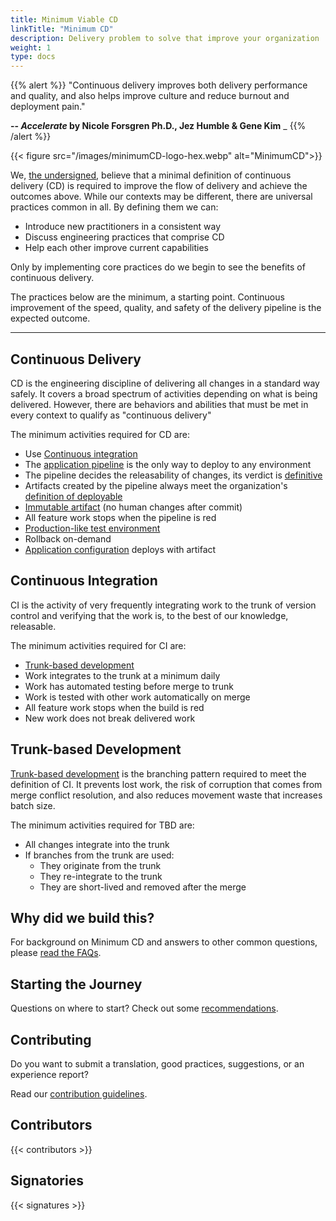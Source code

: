 ```yaml
---
title: Minimum Viable CD
linkTitle: "Minimum CD"
description: Delivery problem to solve that improve your organization
weight: 1
type: docs
---
```



{{% alert %}}
"Continuous delivery improves both delivery performance and quality, and also helps improve culture and reduce burnout and deployment pain."

__-- *Accelerate* by Nicole Forsgren Ph.D., Jez Humble & Gene Kim__
_
{{% /alert %}}

{{< figure src="/images/minimumCD-logo-hex.webp" alt="MinimumCD">}}

We, [the undersigned](#signatories), believe that a minimal definition of continuous delivery (CD) is required to improve the flow of delivery and achieve the outcomes above. While our contexts may be different, there are universal practices common in all. By defining them we can:

- Introduce new practitioners in a consistent way
- Discuss engineering practices that comprise CD
- Help each other improve current capabilities

Only by implementing core practices do we begin to see the benefits of continuous delivery.

The practices below are the minimum, a starting point. Continuous improvement of the speed, quality, and safety of the delivery pipeline is the expected outcome.

---

## Continuous Delivery

CD is the engineering discipline of delivering all changes in a standard way safely. It covers a broad spectrum of activities depending on what is being delivered. However, there are behaviors and abilities that must be met in every context to qualify as "continuous delivery"

The minimum activities required for CD are:

- Use [Continuous integration](#continuous-integration)
- The [application
  pipeline](https://www.informit.com/articles/article.aspx?p=1621865&seqNum=2#:~:text=%EE%94%80Buy-,What%20Is%20a%20Deployment%20Pipeline%3F,-At%20an%20abstract)
  is the only way to deploy to any environment
- The pipeline decides the releasability of changes, its verdict is [definitive](/faq/#why-should-the-pipeline-be-definitive-for-deploy)
- Artifacts created by the pipeline always meet the organization's [definition of deployable](/faq/#what-do-we-mean-by-definition-of-deployable)
- [Immutable artifact](/minimumcd/immutable/) (no human changes after commit)
- All feature work stops when the pipeline is red
- [Production-like test environment](/minimumcd/prodlike/)
- Rollback on-demand
- [Application configuration](/faq/#what-is-application-configuration) deploys with artifact
  
## Continuous Integration

CI is the activity of very frequently integrating work to the trunk of version control and verifying that the work is, to the best of our knowledge, releasable.

The minimum activities required for CI are:

- [Trunk-based development](#trunk-based-development)
- Work integrates to the trunk at a minimum daily
- Work has automated testing before merge to trunk
- Work is tested with other work automatically on merge
- All feature work stops when the build is red
- New work does not break delivered work

## Trunk-based Development

[Trunk-based development](/minimumcd/tbd/) is the branching pattern required to meet the definition
of CI. It prevents lost work, the risk of corruption that comes from merge conflict resolution, and also reduces movement
waste that increases batch size.

The minimum activities required for TBD are:

- All changes integrate into the trunk
- If branches from the trunk are used:
  - They originate from the trunk
  - They re-integrate to the trunk
  - They are short-lived and removed after the merge

## Why did we build this?

For background on Minimum CD and answers to other common questions, please [read the FAQs](/faq/).

## Starting the Journey

Questions on where to start? Check out some [recommendations](/journey/).

## Contributing

Do you want to submit a translation, good practices, suggestions, or an experience report?

Read our [contribution guidelines](https://github.com/Minimum-CD/cd-manifesto/blob/master/CONTRIBUTING.md).

## Contributors

{{< contributors >}}

## Signatories

{{< signatures >}}
